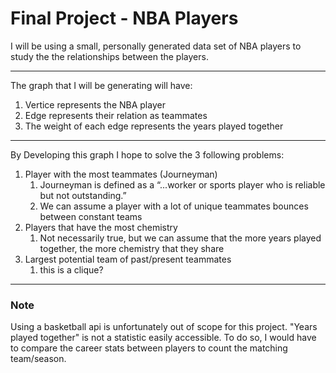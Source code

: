 # Final Project - NBA Players

I will be using a small, personally generated data set of NBA players to study the the relationships between the players. 

---
The graph that I will be generating will have:

1. Vertice represents the NBA player
2. Edge represents their relation as teammates
3. The weight of each edge represents the years played together
---
By Developing this graph I hope to solve the 3 following problems: 

1. Player with the most teammates (Journeyman)
    1. Journeyman is defined as a “...worker or sports player who is reliable but not outstanding.”
    1. We can assume a player with a lot of unique teammates bounces between constant teams
2. Players that have the most chemistry
    1. Not necessarily true, but we can assume that the more years played together, the more chemistry that they share
3. Largest potential team of past/present teammates
    1. this is a clique? 
---
### Note

Using a basketball api is unfortunately out of scope for this project. "Years played together" is not a statistic easily accessible. To do so, I would have to compare the career stats between players to count the matching team/season.
